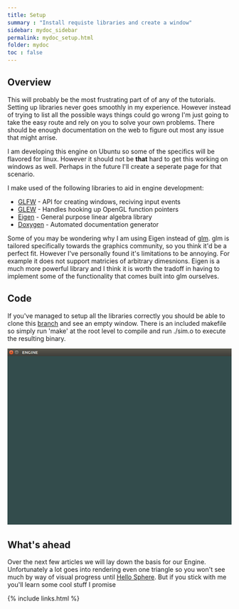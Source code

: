 ```yaml
---
title: Setup
summary : "Install requiste libraries and create a window"
sidebar: mydoc_sidebar
permalink: mydoc_setup.html
folder: mydoc
toc : false
---
```


## Overview
This will probably be the most frustrating part of of any of the tutorials. Setting up libraries never goes smoothly in my experience. However instead of trying to list all the possible ways things could go wrong I'm just going to take the easy route and rely on you to solve your own problems. There should be enough documentation on the web to figure out most any issue that might arrise.

I am developing this engine on Ubuntu so some of the specifics will be flavored for linux. However it should not be **that** hard to get this working on windows as well. Perhaps in the future I'll create a seperate page for that scenario.


I make used of the following libraries to aid in engine development:
* [GLFW](http://www.glfw.org/) - API for creating windows, reciving input events
* [GLEW](http://glew.sourceforge.net/) - Handles hooking up OpenGL function pointers
* [Eigen](http://eigen.tuxfamily.org/index.php?title=Main_Page) - General purpose linear algebra library
* [Doxygen](http://www.stack.nl/~dimitri/doxygen/) - Automated documentation generator

Some of you may be wondering why I am using Eigen instead of [glm](http://glm.g-truc.net/0.9.8/index.html). glm is tailored specifically towards the graphics community, so you think it'd be a perfect fit. However I've personally found it's limitations to be annoying. For example it does not support matricies of arbitrary dimesnions. Eigen is a much more powerful library and I think it is worth the tradoff in having to implement some of the functionality that comes built into glm ourselves. 

## Code
If you've managed to setup all the libraries correctly you should be able to clone this [branch](https://github.com/AdamSturge/Engine/tree/blog_setup) and see an empty window. There is an included makefile so simply run 'make' at the root level to compile and run ./sim.o to execute the resulting binary. 

<img src="./images/Setup/empty_window.png" />

## What's ahead

Over the next few articles we will lay down the basis for our Engine. Unfortunately a lot goes into rendering even one triangle so you won't see much by way of visual progress until [Hello Sphere](mydoc_hello_sphere.html). But if you stick with me you'll learn some cool stuff I promise

{% include links.html %}
